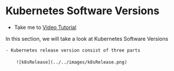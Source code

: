 # Kubernetes Software Versions
  - Take me to [Video Tutorial](https://kodekloud.com/courses/1378608/lectures/31704400)

  In this section, we will take a look at Kubernetes Software Versions

    - Kubernetes release version consist of three parts

        ![k8sRelease](../../images/k8sRelease.png)
